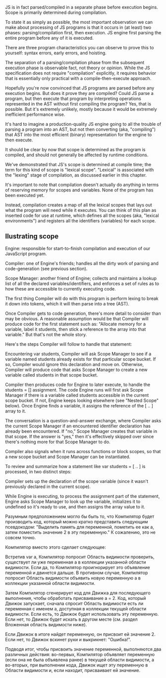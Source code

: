 JS is in fact parsed/compiled in a separate phase before execution begins.
Scope is primarily determined during compilation.

To state it as simply as possible, the most important observation we can make about processing of JS programs is that it occurs in (at least) two phases: parsing/compilation first, then execution.
JS engine first parsing the entire program before any of it is executed.

There are three program characteristics you can observe to prove this to yourself: syntax errors, early errors, and hoisting.

The separation of a parsing/compilation phase from the subsequent execution phase is observable fact, not theory or opinion. While the JS specification does not require "compilation" explicitly, it requires behavior that is essentially only practical with a compile-then-execute approach.

Hopefully you're now convinced that JS programs are parsed before any execution begins. But does it prove they are compiled?
Could JS parse a program, but then execute that program by interpreting operations represented in the AST without first compiling the program? Yes, that is possible. But it's extremely unlikely, mostly because it would be extremely inefficient performance wise.

It's hard to imagine a production-quality JS engine going to all the trouble of parsing a program into an AST, but not then converting (aka, "compiling") that AST into the most efficient (binary) representation for the engine to then execute.


It should be clear by now that scope is determined as the program is compiled, and should not generally be affected by runtime conditions.

We've demonstrated that JS's scope is determined at compile time; the term for this kind of scope is "lexical scope". "Lexical" is associated with the "lexing" stage of compilation, as discussed earlier in this chapter.

It's important to note that compilation doesn't actually do anything in terms of reserving memory for scopes and variables. None of the program has been executed yet.

Instead, compilation creates a map of all the lexical scopes that lays out what the program will need while it executes. You can think of this plan as inserted code for use at runtime, which defines all the scopes (aka, "lexical environments") and registers all the identifiers (variables) for each scope.

## Ilustrating scope

Engine: responsible for start-to-finish compilation and execution of our JavaScript program.

Compiler: one of Engine's friends; handles all the dirty work of parsing and code-generation (see previous section).

Scope Manager: another friend of Engine; collects and maintains a lookup list of all the declared variables/identifiers, and enforces a set of rules as to how these are accessible to currently executing code.

The first thing Compiler will do with this program is perform lexing to break it down into tokens, which it will then parse into a tree (AST).

Once Compiler gets to code generation, there's more detail to consider than may be obvious. A reasonable assumption would be that Compiler will produce code for the first statement such as: "Allocate memory for a variable, label it students, then stick a reference to the array into that variable." But that's not the whole story.

Here's the steps Compiler will follow to handle that statement:

Encountering var students, Compiler will ask Scope Manager to see if a variable named students already exists for that particular scope bucket. If so, Compiler would ignore this declaration and move on. Otherwise, Compiler will produce code that asks Scope Manager to create a new variable called students in that scope bucket.

Compiler then produces code for Engine to later execute, to handle the students = [] assignment. The code Engine runs will first ask Scope Manager if there is a variable called students accessible in the current scope bucket. If not, Engine keeps looking elsewhere (see "Nested Scope" below). Once Engine finds a variable, it assigns the reference of the [ .. ] array to it.


The conversation is a question-and-answer exchange, where Compiler asks the current Scope Manager if an encountered identifier declaration has already been encountered. If "no," Scope Manager creates that variable in that scope. If the answer is "yes," then it's effectively skipped over since there's nothing more for that Scope Manager to do.

Compiler also signals when it runs across functions or block scopes, so that a new scope bucket and Scope Manager can be instantiated.

To review and summarize how a statement like var students = [ .. ] is processed, in two distinct steps:

Compiler sets up the declaration of the scope variable (since it wasn't previously declared in the current scope).

While Engine is executing, to process the assignment part of the statement, Engine asks Scope Manager to look up the variable, initializes it to undefined so it's ready to use, and then assigns the array value to it.


Разумным предположением могло бы быть то, что Компилятор будет производить код, который можно кратко представить следующим псевдокодом: "Выделить память для переменной, пометить ее как a, затем поместить значение 2 в эту переменную." К сожалению, это не совсем точно.

Компилятор вместо этого сделает следующее:

Встретив var a, Компилятор попросит Область видимости проверить, существует ли уже переменная a в коллекции указанной области видимости. Если да, то Компилятор проигнорирует это объявление переменной и двинется дальше. В противном случае, Компилятор попросит Область видимости объявить новую переменную a в коллекции указанной области видимости.

Затем Компилятор сгенерирует код для Движка для последующего выполнения, чтобы обработать присваивание a = 2. Код, который Движок запускает, сначала спросит Область видимости есть ли переменная с именем a, доступная в коллекции текущей области видимости. Если есть, то Движок будет использовать эту переменную. Если нет, то Движок будет искать в другом месте (см. раздел Вложенная область видимости ниже).
          
Если Движок в итоге найдет переменную, он присвоит ей значение 2. Если нет, то Движок вскинет руки и выкрикнет: "Ошибка!".

Подводя итог, чтобы присвоить значение переменной, выполняются два различных действия: во-первых, Компилятор объявляет переменную (если она не была объявлена ранее) в текущей области видимости, а во-вторых, при выполнении кода, Движок ищет эту переменную в Области видимости и, если находит, присваивает ей значение.
